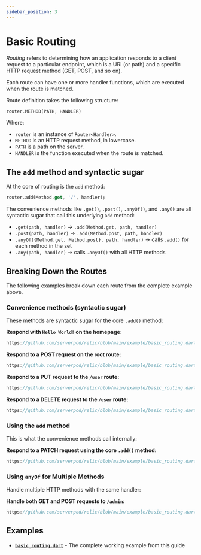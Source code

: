 ```yaml
---
sidebar_position: 3
---
```


# Basic Routing

_Routing_ refers to determining how an application responds to a client request to a particular endpoint, which is a URI (or path) and a specific HTTP request method (GET, POST, and so on).

Each route can have one or more handler functions, which are executed when the route is matched.

Route definition takes the following structure:

```dart
router.METHOD(PATH, HANDLER)
```

Where:

- `router` is an instance of `Router<Handler>`.
- `METHOD` is an HTTP request method, in lowercase.
- `PATH` is a path on the server.
- `HANDLER` is the function executed when the route is matched.

## The `add` method and syntactic sugar

At the core of routing is the `add` method:

```dart
router.add(Method.get, '/', handler);
```

The convenience methods like `.get()`, `.post()`, `.anyOf()`, and `.any()` are all syntactic sugar that call this underlying `add` method:

- `.get(path, handler)` → `.add(Method.get, path, handler)`
- `.post(path, handler)` → `.add(Method.post, path, handler)`
- `.anyOf({Method.get, Method.post}, path, handler)` → calls `.add()` for each method in the set
- `.any(path, handler)` → calls `.anyOf()` with all HTTP methods

## Breaking Down the Routes

The following examples break down each route from the complete example above.

### Convenience methods (syntactic sugar)

These methods are syntactic sugar for the core `.add()` method:

**Respond with `Hello World!` on the homepage:**

```dart reference
https://github.com/serverpod/relic/blob/main/example/basic_routing.dart#L26-L32
```

**Respond to a POST request on the root route:**

```dart reference
https://github.com/serverpod/relic/blob/main/example/basic_routing.dart#L35-L41
```

**Respond to a PUT request to the `/user` route:**

```dart reference
https://github.com/serverpod/relic/blob/main/example/basic_routing.dart#L44-L50
```

**Respond to a DELETE request to the `/user` route:**

```dart reference
https://github.com/serverpod/relic/blob/main/example/basic_routing.dart#L53-L59
```

### Using the `add` method

This is what the convenience methods call internally:

**Respond to a PATCH request using the core `.add()` method:**

```dart reference
https://github.com/serverpod/relic/blob/main/example/basic_routing.dart#L61-L69
```

### Using `anyOf` for Multiple Methods

Handle multiple HTTP methods with the same handler:

**Handle both GET and POST requests to `/admin`:**

```dart reference
https://github.com/serverpod/relic/blob/main/example/basic_routing.dart#L71-L79
```

## Examples

- **[`basic_routing.dart`](https://github.com/serverpod/relic/blob/main/example/basic_routing.dart)** - The complete working example from this guide
